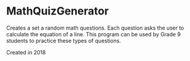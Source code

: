 # MathQuizGenerator

Creates a set a random math questions. Each question asks the user to calculate the equation of a line. This program can be used by Grade 9 students to practice these types of questions.

Created in 2018
